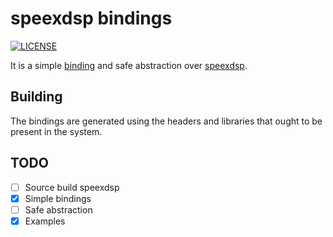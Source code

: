 # speexdsp bindings

[![LICENSE](https://img.shields.io/badge/license-MIT-blue.svg)](LICENSE)

It is a simple [binding][1] and safe abstraction over [speexdsp][2].

## Building

The bindings are generated using the headers and libraries that ought to be present in the system.

## TODO
- [ ] Source build speexdsp
- [x] Simple bindings
- [ ] Safe abstraction
- [x] Examples

[1]: https://github.com/servo/rust-bindgen
[2]: https://github.com/xiph/speexdsp
